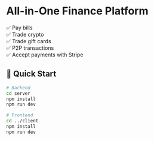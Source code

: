# All-in-One Finance Platform

✅ Pay bills  
✅ Trade crypto  
✅ Trade gift cards  
✅ P2P transactions  
✅ Accept payments with Stripe

## 📌 Quick Start

```bash
# Backend
cd server
npm install
npm run dev

# Frontend
cd ../client
npm install
npm run dev
```
